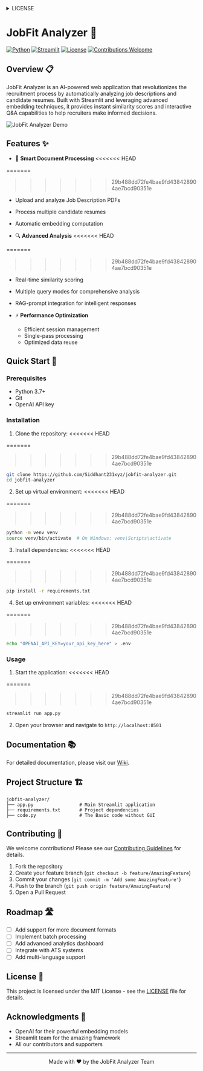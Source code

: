 <details>
<summary>LICENSE</summary>

MIT License

Copyright (c) 2024 JobFit Analyzer

Permission is hereby granted, free of charge, to any person obtaining a copy
of this software and associated documentation files (the "Software"), to deal
in the Software without restriction, including without limitation the rights
to use, copy, modify, merge, publish, distribute, sublicense, and/or sell
copies of the Software, and to permit persons to whom the Software is
furnished to do so, subject to the following conditions:

The above copyright notice and this permission notice shall be included in all
copies or substantial portions of the Software.

THE SOFTWARE IS PROVIDED "AS IS", WITHOUT WARRANTY OF ANY KIND, EXPRESS OR
IMPLIED, INCLUDING BUT NOT LIMITED TO THE WARRANTIES OF MERCHANTABILITY,
FITNESS FOR A PARTICULAR PURPOSE AND NONINFRINGEMENT. IN NO EVENT SHALL THE
AUTHORS OR COPYRIGHT HOLDERS BE LIABLE FOR ANY CLAIM, DAMAGES OR OTHER
LIABILITY, WHETHER IN AN ACTION OF CONTRACT, TORT OR OTHERWISE, ARISING FROM,
OUT OF OR IN CONNECTION WITH THE SOFTWARE OR THE USE OR OTHER DEALINGS IN THE
SOFTWARE.
<<<<<<< HEAD

=======
>>>>>>> 29b488dd72fe4bae9fd438428904ae7bcd90351e
</details>

# JobFit Analyzer 🎯

[![Python](https://img.shields.io/badge/Python-3.7+-blue.svg)](https://www.python.org/downloads/)
[![Streamlit](https://img.shields.io/badge/Streamlit-1.28+-red.svg)](https://streamlit.io)
[![License](https://img.shields.io/badge/License-MIT-green.svg)](LICENSE)
[![Contributions Welcome](https://img.shields.io/badge/contributions-welcome-brightgreen.svg?style=flat)](CONTRIBUTING.md)

## Overview 📋

JobFit Analyzer is an AI-powered web application that revolutionizes the recruitment process by automatically analyzing job descriptions and candidate resumes. Built with Streamlit and leveraging advanced embedding techniques, it provides instant similarity scores and interactive Q&A capabilities to help recruiters make informed decisions.

![JobFit Analyzer Demo](assets/demo.gif)

## Features ✨

- 📄 **Smart Document Processing**
<<<<<<< HEAD

=======
>>>>>>> 29b488dd72fe4bae9fd438428904ae7bcd90351e
  - Upload and analyze Job Description PDFs
  - Process multiple candidate resumes
  - Automatic embedding computation

- 🔍 **Advanced Analysis**
<<<<<<< HEAD

=======
>>>>>>> 29b488dd72fe4bae9fd438428904ae7bcd90351e
  - Real-time similarity scoring
  - Multiple query modes for comprehensive analysis
  - RAG-prompt integration for intelligent responses

- ⚡ **Performance Optimization**
  - Efficient session management
  - Single-pass processing
  - Optimized data reuse

## Quick Start 🚀

### Prerequisites

- Python 3.7+
- Git
- OpenAI API key

### Installation

1. Clone the repository:
<<<<<<< HEAD

=======
>>>>>>> 29b488dd72fe4bae9fd438428904ae7bcd90351e
```bash
git clone https://github.com/Siddhant231xyz/jobfit-analyzer.git
cd jobfit-analyzer
```

2. Set up virtual environment:
<<<<<<< HEAD

=======
>>>>>>> 29b488dd72fe4bae9fd438428904ae7bcd90351e
```bash
python -m venv venv
source venv/bin/activate  # On Windows: venv\Scripts\activate
```

3. Install dependencies:
<<<<<<< HEAD

=======
>>>>>>> 29b488dd72fe4bae9fd438428904ae7bcd90351e
```bash
pip install -r requirements.txt
```

4. Set up environment variables:
<<<<<<< HEAD

=======
>>>>>>> 29b488dd72fe4bae9fd438428904ae7bcd90351e
```bash
echo "OPENAI_API_KEY=your_api_key_here" > .env
```

### Usage

1. Start the application:
<<<<<<< HEAD

=======
>>>>>>> 29b488dd72fe4bae9fd438428904ae7bcd90351e
```bash
streamlit run app.py
```

2. Open your browser and navigate to `http://localhost:8501`

## Documentation 📚

For detailed documentation, please visit our [Wiki](../../wiki).

## Project Structure 🏗️

```
jobfit-analyzer/
├── app.py                 # Main Streamlit application
├── requirements.txt       # Project dependencies
├── code.py                # The Basic code without GUI

```

## Contributing 🤝

We welcome contributions! Please see our [Contributing Guidelines](CONTRIBUTING.md) for details.

1. Fork the repository
2. Create your feature branch (`git checkout -b feature/AmazingFeature`)
3. Commit your changes (`git commit -m 'Add some AmazingFeature'`)
4. Push to the branch (`git push origin feature/AmazingFeature`)
5. Open a Pull Request

## Roadmap 🛣️

- [ ] Add support for more document formats
- [ ] Implement batch processing
- [ ] Add advanced analytics dashboard
- [ ] Integrate with ATS systems
- [ ] Add multi-language support

## License 📝

This project is licensed under the MIT License - see the [LICENSE](LICENSE) file for details.

## Acknowledgments 🙏

- OpenAI for their powerful embedding models
- Streamlit team for the amazing framework
- All our contributors and supporters

---

<div align="center">
Made with ❤️ by the JobFit Analyzer Team
</div>
